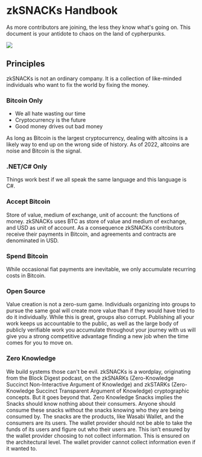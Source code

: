 # zkSNACKs Handbook

As more contributors are joining, the less they know what's going on. This document is your antidote to chaos on the land of cypherpunks.

![](https://i.imgur.com/xOHEKvD.png)

## Principles

zkSNACKs is not an ordinary company. It is a collection of like-minded individuals who want to fix the world by fixing the money.

### Bitcoin Only

- We all hate wasting our time
- Cryptocurrency is the future
- Good money drives out bad money

As long as Bitcoin is the largest cryptocurrency, dealing with altcoins is a likely way to end up on the wrong side of history. As of 2022, altcoins are noise and Bitcoin is the signal.

### .NET/C# Only

Things work best if we all speak the same language and this language is C#. 

### Accept Bitcoin

Store of value, medium of exchange, unit of account: the functions of money. zkSNACKs uses BTC as store of value and medium of exchange, and USD as unit of account. As a consequence zkSNACKs contributors receive their payments in Bitcoin, and agreements and contracts are denominated in USD.

### Spend Bitcoin

While occasional fiat payments are inevitable, we only accumulate recurring costs in Bitcoin.

### Open Source

Value creation is not a zero-sum game. Individuals organizing into groups to pursue the same goal will create more value than if they would have tried to do it individually. While this is great, groups also corrupt. Publishing all your work keeps us accountable to the public, as well as the large body of publicly verifiable work you accumulate throughout your journey with us will give you a strong competitive advantage finding a new job when the time comes for you to move on.

### Zero Knowledge

We build systems those can't be evil. zkSNACKs is a wordplay, originating from the Block Digest podcast, on the zkSNARKs (Zero-Knowledge Succinct Non-Interactive Argument of Knowledge) and zkSTARKs (Zero-Knowledge Succinct Transparent Argument of Knowledge) cryptographic concepts. But it goes beyond that. Zero Knowledge Snacks implies the Snacks should know nothing about their consumers. Anyone should consume these snacks without the snacks knowing who they are being consumed by. The snacks are the products, like Wasabi Wallet, and the consumers are its users. The wallet provider should not be able to take the funds of its users and figure out who their users are. This isn’t ensured by the wallet provider choosing to not collect information. This is ensured on the architectural level. The wallet provider cannot collect information even if it wanted to.
